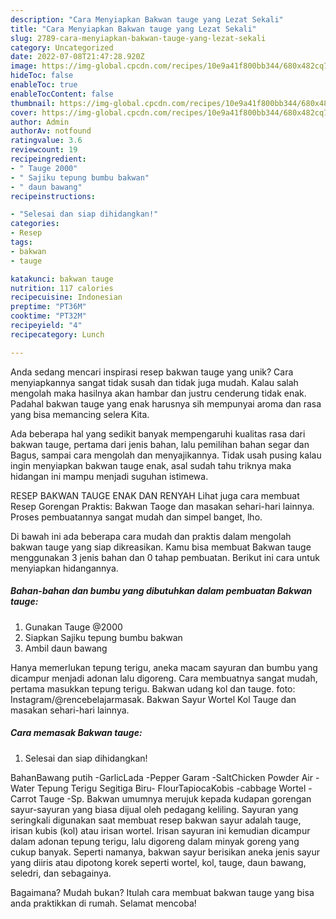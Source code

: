 ```yaml
---
description: "Cara Menyiapkan Bakwan tauge yang Lezat Sekali"
title: "Cara Menyiapkan Bakwan tauge yang Lezat Sekali"
slug: 2789-cara-menyiapkan-bakwan-tauge-yang-lezat-sekali
category: Uncategorized
date: 2022-07-08T21:47:28.920Z
image: https://img-global.cpcdn.com/recipes/10e9a41f800bb344/680x482cq70/bakwan-tauge-foto-resep-utama.jpg
hideToc: false
enableToc: true
enableTocContent: false
thumbnail: https://img-global.cpcdn.com/recipes/10e9a41f800bb344/680x482cq70/bakwan-tauge-foto-resep-utama.jpg
cover: https://img-global.cpcdn.com/recipes/10e9a41f800bb344/680x482cq70/bakwan-tauge-foto-resep-utama.jpg
author: Admin
authorAv: notfound
ratingvalue: 3.6
reviewcount: 19
recipeingredient:
- " Tauge 2000"
- " Sajiku tepung bumbu bakwan"
- " daun bawang"
recipeinstructions:

- "Selesai dan siap dihidangkan!"
categories:
- Resep
tags:
- bakwan
- tauge

katakunci: bakwan tauge 
nutrition: 117 calories
recipecuisine: Indonesian
preptime: "PT36M"
cooktime: "PT32M"
recipeyield: "4"
recipecategory: Lunch

---
```





Anda sedang mencari inspirasi resep bakwan tauge yang unik? Cara menyiapkannya sangat tidak susah dan tidak juga mudah. Kalau salah mengolah maka hasilnya akan hambar dan justru cenderung tidak enak. Padahal bakwan tauge yang enak harusnya sih mempunyai aroma dan rasa yang bisa memancing selera Kita.





Ada beberapa hal yang sedikit banyak mempengaruhi kualitas rasa dari bakwan tauge, pertama dari jenis bahan, lalu pemilihan bahan segar dan Bagus, sampai cara mengolah dan menyajikannya. Tidak usah pusing kalau ingin menyiapkan bakwan tauge enak,      asal sudah tahu triknya maka hidangan ini mampu menjadi suguhan istimewa.














RESEP BAKWAN TAUGE ENAK DAN RENYAH Lihat juga cara membuat Resep Gorengan Praktis: Bakwan Taoge dan masakan sehari-hari lainnya. Proses pembuatannya sangat mudah dan simpel banget, lho.






Di bawah ini ada beberapa cara mudah dan praktis dalam mengolah bakwan tauge yang siap dikreasikan. Kamu bisa membuat Bakwan tauge menggunakan 3 jenis bahan dan 0 tahap pembuatan. Berikut ini cara untuk menyiapkan hidangannya.

<!--inarticleads1-->

##### Bahan-bahan dan bumbu yang dibutuhkan dalam pembuatan Bakwan tauge:

1. Gunakan  Tauge @2000
1. Siapkan  Sajiku tepung bumbu bakwan
1. Ambil  daun bawang


Hanya memerlukan tepung terigu, aneka macam sayuran dan bumbu yang dicampur menjadi adonan lalu digoreng. Cara membuatnya sangat mudah, pertama masukkan tepung terigu. Bakwan udang kol dan tauge. foto: Instagram/@rencebelajarmasak. Bakwan Sayur Wortel Kol Tauge dan masakan sehari-hari lainnya. 

<!--inarticleads2-->

##### Cara memasak Bakwan tauge:


1. Selesai dan siap dihidangkan!

BahanBawang putih -GarlicLada -Pepper Garam -SaltChicken Powder Air -Water Tepung Terigu Segitiga Biru- FlourTapiocaKobis -cabbage Wortel -Carrot Tauge -Sp. Bakwan umumnya merujuk kepada kudapan gorengan sayur-sayuran yang biasa dijual oleh pedagang keliling. Sayuran yang seringkali digunakan saat membuat resep bakwan sayur adalah tauge, irisan kubis (kol) atau irisan wortel. Irisan sayuran ini kemudian dicampur dalam adonan tepung terigu, lalu digoreng dalam minyak goreng yang cukup banyak. Seperti namanya, bakwan sayur berisikan aneka jenis sayur yang diiris atau dipotong korek seperti wortel, kol, tauge, daun bawang, seledri, dan sebagainya. 

Bagaimana? Mudah bukan? Itulah cara membuat bakwan tauge yang bisa anda praktikkan di rumah. Selamat mencoba!
